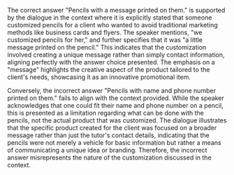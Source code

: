 The correct answer "Pencils with a message printed on them." is supported by the dialogue in the context where it is explicitly stated that someone customized pencils for a client who wanted to avoid traditional marketing methods like business cards and flyers. The speaker mentions, "we customized pencils for her," and further specifies that it was "a little message printed on the pencil." This indicates that the customization involved creating a unique message rather than simply contact information, aligning perfectly with the answer choice presented. The emphasis on a "message" highlights the creative aspect of the product tailored to the client's needs, showcasing it as an innovative promotional item. 

Conversely, the incorrect answer "Pencils with name and phone number printed on them." fails to align with the context provided. While the speaker acknowledges that one could fit their name and phone number on a pencil, this is presented as a limitation regarding what can be done with the pencils, not the actual product that was customized. The dialogue illustrates that the specific product created for the client was focused on a broader message rather than just the tutor's contact details, indicating that the pencils were not merely a vehicle for basic information but rather a means of communicating a unique idea or branding. Therefore, the incorrect answer misrepresents the nature of the customization discussed in the context.